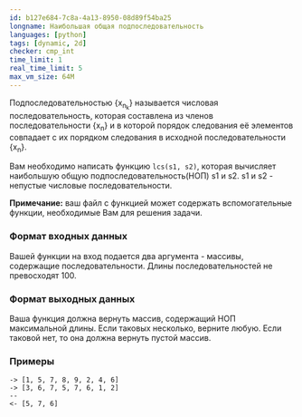 ```yaml
---
id: b127e684-7c8a-4a13-8950-08d89f54ba25
longname: Наибольшая общая подпоследовательность
languages: [python]
tags: [dynamic, 2d]
checker: cmp_int
time_limit: 1
real_time_limit: 5
max_vm_size: 64M
---
```



Подпоследовательностью {x<sub>n<sub>k</sub></sub>} называется числовая последовательность, которая составлена из членов последовательности {x<sub>n</sub>} и в которой порядок следования её элементов совпадает с их порядком следования в исходной последовательности {x<sub>n</sub>}.

Вам необходимо написать функцию `lcs(s1, s2)`, которая вычисляет наибольшую общую подпоследовательность(НОП) s1 и s2. s1 и s2 - непустые числовые последовательности.

**Примечание:** ваш файл с функцией может содержать вспомогательные функции, необходимые Вам для решения задачи.

### Формат входных данных

Вашей функции на вход подается два аргумента - массивы, содержащие последовательности. Длины последовательностей не превосходят 100.

### Формат выходных данных

Ваша функция должна вернуть массив, содержащий НОП максимальной длины. Если таковых несколько, верните любую. Если таковой нет, то она должна вернуть пустой массив.

### Примеры

```
-> [1, 5, 7, 8, 9, 2, 4, 6]
-> [3, 6, 7, 5, 7, 6, 1, 2]
--
<- [5, 7, 6]
```
